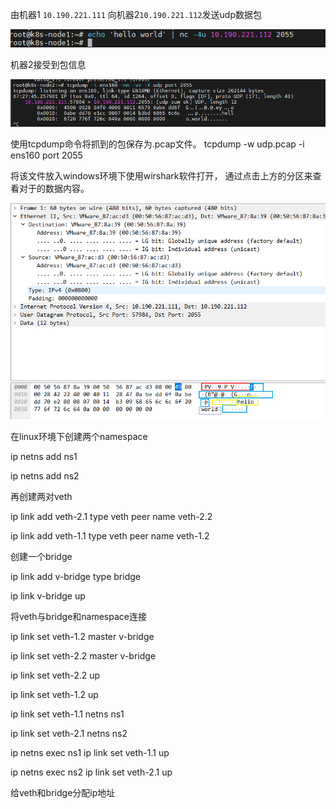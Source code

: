 由机器1 `10.190.221.111` 向机器2`10.190.221.112`发送udp数据包

![image-20220815152954219](20TCPIP协议基础-物理层和数据链路层.assets/image-20220815152954219.png) 

机器2接受到包信息

![image-20220815153108023](20TCPIP协议基础-物理层和数据链路层.assets/image-20220815153108023.png) 



使用tcpdump命令将抓到的包保存为.pcap文件。 tcpdump -w udp.pcap -i ens160 port 2055

将该文件放入windows环境下使用wirshark软件打开， 通过点击上方的分区来查看对于的数据内容。

 ![image-20220815162109716](20TCPIP协议基础-物理层和数据链路层.assets/image-20220815162109716.png)





在linux环境下创建两个namespace

ip netns add ns1

ip netns add ns2

再创建两对veth

ip link add veth-2.1 type veth peer name veth-2.2

ip link add veth-1.1 type veth peer name veth-1.2

创建一个bridge

ip link add v-bridge type bridge

ip link v-bridge up

将veth与bridge和namespace连接

ip link set  veth-1.2 master v-bridge

ip link set  veth-2.2 master v-bridge

ip link set  veth-2.2 up

ip link set  veth-1.2 up

ip link set veth-1.1 netns ns1

ip link set veth-2.1 netns ns2

 ip netns  exec ns1 ip link set  veth-1.1 up

 ip netns  exec ns2 ip link set  veth-2.1 up

给veth和bridge分配ip地址

